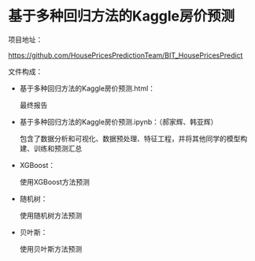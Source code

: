 # 基于多种回归方法的Kaggle房价预测

项目地址：

https://github.com/HousePricesPredictionTeam/BIT_HousePricesPredict



文件构成：

- 基于多种回归方法的Kaggle房价预测.html：

  最终报告

- 基于多种回归方法的Kaggle房价预测.ipynb：（郝家辉、韩亚辉）

  包含了数据分析和可视化、数据预处理、特征工程，并将其他同学的模型构建、训练和预测汇总

- XGBoost：

  使用XGBoost方法预测

- 随机树：

  使用随机树方法预测

- 贝叶斯：

  使用贝叶斯方法预测
